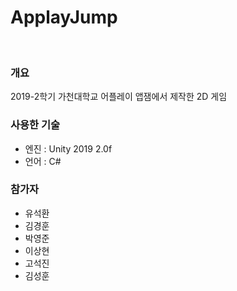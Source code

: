 # ApplayJump

<br>

### 개요
2019-2학기 가천대학교 어플레이 앱잼에서 제작한 2D 게임

### 사용한 기술
- 엔진 : Unity 2019 2.0f
- 언어 : C#

### 참가자
- 유석환
- 김경훈
- 박영준
- 이상현
- 고석진
- 김성훈
